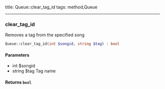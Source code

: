 title: Queue::clear_tag_id
tags: method,Queue

---

<div class="method">
<h3 class="method-name">clear_tag_id</h3>
<p>Removes a tag from the specified song<br></p>

```php
Queue::clear_tag_id(int $songid, string $tag) : bool
```

#### Parameters

*  int $songid
*  string $tag Tag name


#### Returns `bool`




</div>
